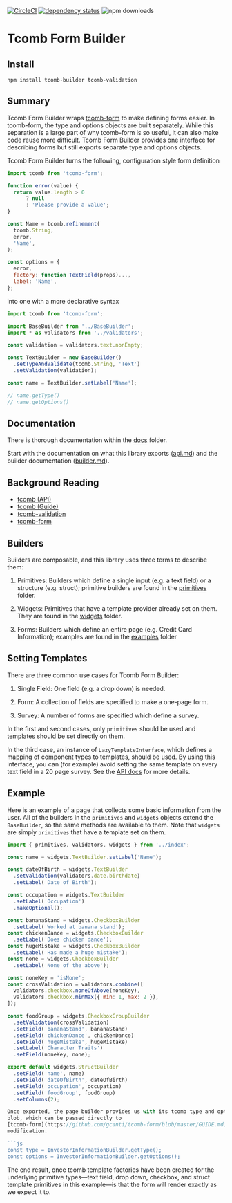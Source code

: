 [![CircleCI](https://img.shields.io/circleci/project/github/cadre/tcomb-builder.svg?style=flat-square)](https://circleci.com/gh/cadre/tcomb-builder)
[![dependency status](https://img.shields.io/david/cadre/tcomb-builder.svg?style=flat-square)](https://david-dm.org/cadre/tcomb-builder)
![npm downloads](https://img.shields.io/npm/dm/tcomb-builder.svg?style=flat-square)

# Tcomb Form Builder

## Install

`npm install tcomb-builder tcomb-validation`

## Summary

Tcomb Form Builder wraps [tcomb-form](https://github.com/gcanti/tcomb-form) to make
defining forms easier. In tcomb-form, the type and options objects are built
separately. While this separation is a large part of why tcomb-form is so
useful, it can also make code reuse more difficult. Tcomb Form Builder provides
one interface for describing forms but still exports separate type and options
objects.

Tcomb Form Builder turns the following, configuration style form definition

```js
import tcomb from 'tcomb-form';

function error(value) {
  return value.length > 0
      ? null
      : 'Please provide a value';
}

const Name = tcomb.refinement(
  tcomb.String,
  error,
  'Name',
);

const options = {
  error,
  factory: function TextField(props)...,
  label: 'Name',
};
```

into one with a more declarative syntax

```js
import tcomb from 'tcomb-form';

import BaseBuilder from '../BaseBuilder';
import * as validators from '../validators';

const validation = validators.text.nonEmpty;

const TextBuilder = new BaseBuilder()
  .setTypeAndValidate(tcomb.String, 'Text')
  .setValidation(validation);

const name = TextBuilder.setLabel('Name');

// name.getType()
// name.getOptions()
```

## Documentation

There is thorough documentation within the [docs](./docs) folder.

Start with the documentation on what this library exports
([api.md](./docs/api.md)) and the builder documentation
([builder.md](./docs/builder.md)).

## Background Reading

- [tcomb (API)](https://github.com/gcanti/tcomb/blob/master/docs/API.md)
- [tcomb (Guide)](https://github.com/gcanti/tcomb/blob/master/docs/GUIDE.md)
- [tcomb-validation](https://github.com/gcanti/tcomb-validation)
- [tcomb-form](https://github.com/gcanti/tcomb-form/blob/master/GUIDE.md)

## Builders

Builders are composable, and this library uses three terms to describe them:

1. Primitives: Builders which define a single input (e.g. a text field) or a
   structure (e.g. struct); primitive builders are found in the
   [primitives](./src/primitives) folder.

2. Widgets: Primitives that have a template provider already set on
   them. They are found in the [widgets](./src/widgets) folder.

2. Forms: Builders which define an entire page (e.g. Credit Card Information);
   examples are found in the [examples](./src/examples) folder

## Setting Templates

There are three common use cases for Tcomb Form Builder:

1. Single Field: One field (e.g. a drop down) is needed.

2. Form: A collection of fields are specified to make a one-page form.

3. Survey: A number of forms are specified which define a survey.

In the first and second cases, only `primitives` should be used and templates
should be set directly on them.

In the third case, an instance of `LazyTemplateInterface`, which defines a
mapping of component types to templates, should be used. By using this
interface, you can (for example) avoid setting the same template on every text
field in a 20 page survey. See the [API docs](./docs/api.md) for more details.

## Example

Here is an example of a page that collects some basic information from the
user. All of the builders in the `primitives` and `widgets` objects extend the
`BaseBuilder`, so the same methods are available to them. Note that `widgets`
are simply `primitives` that have a template set on them.

```js
import { primitives, validators, widgets } from '../index';

const name = widgets.TextBuilder.setLabel('Name');

const dateOfBirth = widgets.TextBuilder
  .setValidation(validators.date.birthdate)
  .setLabel('Date of Birth');

const occupation = widgets.TextBuilder
  .setLabel('Occupation')
  .makeOptional();

const bananaStand = widgets.CheckboxBuilder
  .setLabel('Worked at banana stand');
const chickenDance = widgets.CheckboxBuilder
  .setLabel('Does chicken dance');
const hugeMistake = widgets.CheckboxBuilder
  .setLabel('Has made a huge mistake');
const none = widgets.CheckboxBuilder
  .setLabel('None of the above');

const noneKey = 'isNone';
const crossValidation = validators.combine([
  validators.checkbox.noneOfAbove(noneKey),
  validators.checkbox.minMax({ min: 1, max: 2 }),
]);

const foodGroup = widgets.CheckboxGroupBuilder
  .setValidation(crossValidation)
  .setField('bananaStand', bananaStand)
  .setField('chickenDance', chickenDance)
  .setField('hugeMistake', hugeMistake)
  .setLabel('Character Traits')
  .setField(noneKey, none);

export default widgets.StructBuilder
  .setField('name', name)
  .setField('dateOfBirth', dateOfBirth)
  .setField('occupation', occupation)
  .setField('foodGroup', foodGroup)
  .setColumns(2);

Once exported, the page builder provides us with its tcomb type and options
blob, which can be passed directly to
[tcomb-form](https://github.com/gcanti/tcomb-form/blob/master/GUIDE.md) without
modification.

```js
const type = InvestorInformationBuilder.getType();
const options = InvestorInformationBuilder.getOptions();
```

The end result, once tcomb template factories have been created for the
underlying primitive types—text field, drop down, checkbox, and struct
template primitives in this example—is that the form will render exactly
as we expect it to.
